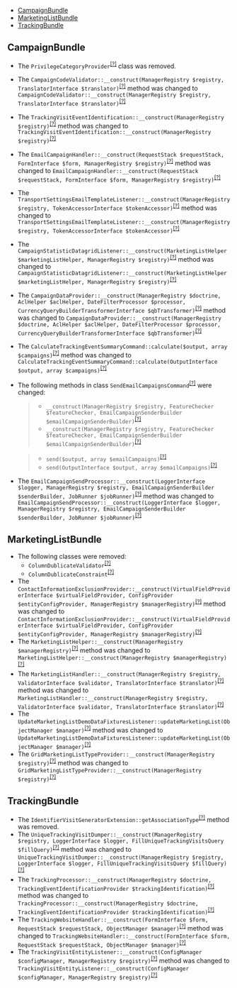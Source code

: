 - [CampaignBundle](#campaignbundle)
- [MarketingListBundle](#marketinglistbundle)
- [TrackingBundle](#trackingbundle)

CampaignBundle
--------------
* The `PrivilegeCategoryProvider`<sup>[[?]](https://github.com/oroinc/OroCRMMarketingBundle/tree/4.2.0-rc/src/Oro/Bundle/CampaignBundle/Provider/PrivilegeCategoryProvider.php#L8 "Oro\Bundle\CampaignBundle\Provider\PrivilegeCategoryProvider")</sup> class was removed.
* The `CampaignCodeValidator::__construct(ManagerRegistry $registry, TranslatorInterface $translator)`<sup>[[?]](https://github.com/oroinc/OroCRMMarketingBundle/tree/4.2.0-rc/src/Oro/Bundle/CampaignBundle/Validator/CampaignCodeValidator.php#L28 "Oro\Bundle\CampaignBundle\Validator\CampaignCodeValidator")</sup> method was changed to `CampaignCodeValidator::__construct(ManagerRegistry $registry, TranslatorInterface $translator)`<sup>[[?]](https://github.com/oroinc/OroCRMMarketingBundle/tree/4.2.0/src/Oro/Bundle/CampaignBundle/Validator/CampaignCodeValidator.php#L28 "Oro\Bundle\CampaignBundle\Validator\CampaignCodeValidator")</sup>
* The `TrackingVisitEventIdentification::__construct(ManagerRegistry $registry)`<sup>[[?]](https://github.com/oroinc/OroCRMMarketingBundle/tree/4.2.0-rc/src/Oro/Bundle/CampaignBundle/Provider/TrackingVisitEventIdentification.php#L22 "Oro\Bundle\CampaignBundle\Provider\TrackingVisitEventIdentification")</sup> method was changed to `TrackingVisitEventIdentification::__construct(ManagerRegistry $registry)`<sup>[[?]](https://github.com/oroinc/OroCRMMarketingBundle/tree/4.2.0/src/Oro/Bundle/CampaignBundle/Provider/TrackingVisitEventIdentification.php#L22 "Oro\Bundle\CampaignBundle\Provider\TrackingVisitEventIdentification")</sup>
* The `EmailCampaignHandler::__construct(RequestStack $requestStack, FormInterface $form, ManagerRegistry $registry)`<sup>[[?]](https://github.com/oroinc/OroCRMMarketingBundle/tree/4.2.0-rc/src/Oro/Bundle/CampaignBundle/Form/Handler/EmailCampaignHandler.php#L34 "Oro\Bundle\CampaignBundle\Form\Handler\EmailCampaignHandler")</sup> method was changed to `EmailCampaignHandler::__construct(RequestStack $requestStack, FormInterface $form, ManagerRegistry $registry)`<sup>[[?]](https://github.com/oroinc/OroCRMMarketingBundle/tree/4.2.0/src/Oro/Bundle/CampaignBundle/Form/Handler/EmailCampaignHandler.php#L34 "Oro\Bundle\CampaignBundle\Form\Handler\EmailCampaignHandler")</sup>
* The `TransportSettingsEmailTemplateListener::__construct(ManagerRegistry $registry, TokenAccessorInterface $tokenAccessor)`<sup>[[?]](https://github.com/oroinc/OroCRMMarketingBundle/tree/4.2.0-rc/src/Oro/Bundle/CampaignBundle/Form/EventListener/TransportSettingsEmailTemplateListener.php#L34 "Oro\Bundle\CampaignBundle\Form\EventListener\TransportSettingsEmailTemplateListener")</sup> method was changed to `TransportSettingsEmailTemplateListener::__construct(ManagerRegistry $registry, TokenAccessorInterface $tokenAccessor)`<sup>[[?]](https://github.com/oroinc/OroCRMMarketingBundle/tree/4.2.0/src/Oro/Bundle/CampaignBundle/Form/EventListener/TransportSettingsEmailTemplateListener.php#L34 "Oro\Bundle\CampaignBundle\Form\EventListener\TransportSettingsEmailTemplateListener")</sup>
* The `CampaignStatisticDatagridListener::__construct(MarketingListHelper $marketingListHelper, ManagerRegistry $registry)`<sup>[[?]](https://github.com/oroinc/OroCRMMarketingBundle/tree/4.2.0-rc/src/Oro/Bundle/CampaignBundle/EventListener/CampaignStatisticDatagridListener.php#L33 "Oro\Bundle\CampaignBundle\EventListener\CampaignStatisticDatagridListener")</sup> method was changed to `CampaignStatisticDatagridListener::__construct(MarketingListHelper $marketingListHelper, ManagerRegistry $registry)`<sup>[[?]](https://github.com/oroinc/OroCRMMarketingBundle/tree/4.2.0/src/Oro/Bundle/CampaignBundle/EventListener/CampaignStatisticDatagridListener.php#L33 "Oro\Bundle\CampaignBundle\EventListener\CampaignStatisticDatagridListener")</sup>
* The `CampaignDataProvider::__construct(ManagerRegistry $doctrine, AclHelper $aclHelper, DateFilterProcessor $processor, CurrencyQueryBuilderTransformerInterface $qbTransformer)`<sup>[[?]](https://github.com/oroinc/OroCRMMarketingBundle/tree/4.2.0-rc/src/Oro/Bundle/CampaignBundle/Dashboard/CampaignDataProvider.php#L39 "Oro\Bundle\CampaignBundle\Dashboard\CampaignDataProvider")</sup> method was changed to `CampaignDataProvider::__construct(ManagerRegistry $doctrine, AclHelper $aclHelper, DateFilterProcessor $processor, CurrencyQueryBuilderTransformerInterface $qbTransformer)`<sup>[[?]](https://github.com/oroinc/OroCRMMarketingBundle/tree/4.2.0/src/Oro/Bundle/CampaignBundle/Dashboard/CampaignDataProvider.php#L39 "Oro\Bundle\CampaignBundle\Dashboard\CampaignDataProvider")</sup>
* The `CalculateTrackingEventSummaryCommand::calculate($output, array $campaigns)`<sup>[[?]](https://github.com/oroinc/OroCRMMarketingBundle/tree/4.2.0-rc/src/Oro/Bundle/CampaignBundle/Command/CalculateTrackingEventSummaryCommand.php#L111 "Oro\Bundle\CampaignBundle\Command\CalculateTrackingEventSummaryCommand")</sup> method was changed to `CalculateTrackingEventSummaryCommand::calculate(OutputInterface $output, array $campaigns)`<sup>[[?]](https://github.com/oroinc/OroCRMMarketingBundle/tree/4.2.0/src/Oro/Bundle/CampaignBundle/Command/CalculateTrackingEventSummaryCommand.php#L106 "Oro\Bundle\CampaignBundle\Command\CalculateTrackingEventSummaryCommand")</sup>
* The following methods in class `SendEmailCampaignsCommand`<sup>[[?]](https://github.com/oroinc/OroCRMMarketingBundle/tree/4.2.0/src/Oro/Bundle/CampaignBundle/Command/SendEmailCampaignsCommand.php#L28 "Oro\Bundle\CampaignBundle\Command\SendEmailCampaignsCommand")</sup> were changed:
  > - `__construct(ManagerRegistry $registry, FeatureChecker $featureChecker, EmailCampaignSenderBuilder $emailCampaignSenderBuilder)`<sup>[[?]](https://github.com/oroinc/OroCRMMarketingBundle/tree/4.2.0-rc/src/Oro/Bundle/CampaignBundle/Command/SendEmailCampaignsCommand.php#L37 "Oro\Bundle\CampaignBundle\Command\SendEmailCampaignsCommand")</sup>
  > - `__construct(ManagerRegistry $registry, FeatureChecker $featureChecker, EmailCampaignSenderBuilder $emailCampaignSenderBuilder)`<sup>[[?]](https://github.com/oroinc/OroCRMMarketingBundle/tree/4.2.0/src/Oro/Bundle/CampaignBundle/Command/SendEmailCampaignsCommand.php#L28 "Oro\Bundle\CampaignBundle\Command\SendEmailCampaignsCommand")</sup>

  > - `send($output, array $emailCampaigns)`<sup>[[?]](https://github.com/oroinc/OroCRMMarketingBundle/tree/4.2.0-rc/src/Oro/Bundle/CampaignBundle/Command/SendEmailCampaignsCommand.php#L110 "Oro\Bundle\CampaignBundle\Command\SendEmailCampaignsCommand")</sup>
  > - `send(OutputInterface $output, array $emailCampaigns)`<sup>[[?]](https://github.com/oroinc/OroCRMMarketingBundle/tree/4.2.0/src/Oro/Bundle/CampaignBundle/Command/SendEmailCampaignsCommand.php#L103 "Oro\Bundle\CampaignBundle\Command\SendEmailCampaignsCommand")</sup>

* The `EmailCampaignSendProcessor::__construct(LoggerInterface $logger, ManagerRegistry $registry, EmailCampaignSenderBuilder $senderBuilder, JobRunner $jobRunner)`<sup>[[?]](https://github.com/oroinc/OroCRMMarketingBundle/tree/4.2.0-rc/src/Oro/Bundle/CampaignBundle/Async/EmailCampaignSendProcessor.php#L47 "Oro\Bundle\CampaignBundle\Async\EmailCampaignSendProcessor")</sup> method was changed to `EmailCampaignSendProcessor::__construct(LoggerInterface $logger, ManagerRegistry $registry, EmailCampaignSenderBuilder $senderBuilder, JobRunner $jobRunner)`<sup>[[?]](https://github.com/oroinc/OroCRMMarketingBundle/tree/4.2.0/src/Oro/Bundle/CampaignBundle/Async/EmailCampaignSendProcessor.php#L47 "Oro\Bundle\CampaignBundle\Async\EmailCampaignSendProcessor")</sup>

MarketingListBundle
-------------------
* The following classes were removed:
   - `ColumnDublicateValidator`<sup>[[?]](https://github.com/oroinc/OroCRMMarketingBundle/tree/4.2.0-rc/src/Oro/Bundle/MarketingListBundle/Validator/ColumnDublicateValidator.php#L10 "Oro\Bundle\MarketingListBundle\Validator\ColumnDublicateValidator")</sup>
   - `ColumnDublicateConstraint`<sup>[[?]](https://github.com/oroinc/OroCRMMarketingBundle/tree/4.2.0-rc/src/Oro/Bundle/MarketingListBundle/Validator/Constraints/ColumnDublicateConstraint.php#L7 "Oro\Bundle\MarketingListBundle\Validator\Constraints\ColumnDublicateConstraint")</sup>
* The `ContactInformationExclusionProvider::__construct(VirtualFieldProviderInterface $virtualFieldProvider, ConfigProvider $entityConfigProvider, ManagerRegistry $managerRegistry)`<sup>[[?]](https://github.com/oroinc/OroCRMMarketingBundle/tree/4.2.0-rc/src/Oro/Bundle/MarketingListBundle/Provider/ContactInformationExclusionProvider.php#L35 "Oro\Bundle\MarketingListBundle\Provider\ContactInformationExclusionProvider")</sup> method was changed to `ContactInformationExclusionProvider::__construct(VirtualFieldProviderInterface $virtualFieldProvider, ConfigProvider $entityConfigProvider, ManagerRegistry $managerRegistry)`<sup>[[?]](https://github.com/oroinc/OroCRMMarketingBundle/tree/4.2.0/src/Oro/Bundle/MarketingListBundle/Provider/ContactInformationExclusionProvider.php#L35 "Oro\Bundle\MarketingListBundle\Provider\ContactInformationExclusionProvider")</sup>
* The `MarketingListHelper::__construct(ManagerRegistry $managerRegistry)`<sup>[[?]](https://github.com/oroinc/OroCRMMarketingBundle/tree/4.2.0-rc/src/Oro/Bundle/MarketingListBundle/Model/MarketingListHelper.php#L21 "Oro\Bundle\MarketingListBundle\Model\MarketingListHelper")</sup> method was changed to `MarketingListHelper::__construct(ManagerRegistry $managerRegistry)`<sup>[[?]](https://github.com/oroinc/OroCRMMarketingBundle/tree/4.2.0/src/Oro/Bundle/MarketingListBundle/Model/MarketingListHelper.php#L21 "Oro\Bundle\MarketingListBundle\Model\MarketingListHelper")</sup>
* The `MarketingListHandler::__construct(ManagerRegistry $registry, ValidatorInterface $validator, TranslatorInterface $translator)`<sup>[[?]](https://github.com/oroinc/OroCRMMarketingBundle/tree/4.2.0-rc/src/Oro/Bundle/MarketingListBundle/Form/Handler/MarketingListHandler.php#L55 "Oro\Bundle\MarketingListBundle\Form\Handler\MarketingListHandler")</sup> method was changed to `MarketingListHandler::__construct(ManagerRegistry $registry, ValidatorInterface $validator, TranslatorInterface $translator)`<sup>[[?]](https://github.com/oroinc/OroCRMMarketingBundle/tree/4.2.0/src/Oro/Bundle/MarketingListBundle/Form/Handler/MarketingListHandler.php#L55 "Oro\Bundle\MarketingListBundle\Form\Handler\MarketingListHandler")</sup>
* The `UpdateMarketingListDemoDataFixturesListener::updateMarketingList(ObjectManager $manager)`<sup>[[?]](https://github.com/oroinc/OroCRMMarketingBundle/tree/4.2.0-rc/src/Oro/Bundle/MarketingListBundle/EventListener/UpdateMarketingListDemoDataFixturesListener.php#L52 "Oro\Bundle\MarketingListBundle\EventListener\UpdateMarketingListDemoDataFixturesListener")</sup> method was changed to `UpdateMarketingListDemoDataFixturesListener::updateMarketingList(ObjectManager $manager)`<sup>[[?]](https://github.com/oroinc/OroCRMMarketingBundle/tree/4.2.0/src/Oro/Bundle/MarketingListBundle/EventListener/UpdateMarketingListDemoDataFixturesListener.php#L52 "Oro\Bundle\MarketingListBundle\EventListener\UpdateMarketingListDemoDataFixturesListener")</sup>
* The `GridMarketingListTypeProvider::__construct(ManagerRegistry $registry)`<sup>[[?]](https://github.com/oroinc/OroCRMMarketingBundle/tree/4.2.0-rc/src/Oro/Bundle/MarketingListBundle/Datagrid/GridMarketingListTypeProvider.php#L20 "Oro\Bundle\MarketingListBundle\Datagrid\GridMarketingListTypeProvider")</sup> method was changed to `GridMarketingListTypeProvider::__construct(ManagerRegistry $registry)`<sup>[[?]](https://github.com/oroinc/OroCRMMarketingBundle/tree/4.2.0/src/Oro/Bundle/MarketingListBundle/Datagrid/GridMarketingListTypeProvider.php#L20 "Oro\Bundle\MarketingListBundle\Datagrid\GridMarketingListTypeProvider")</sup>

TrackingBundle
--------------
* The `IdentifierVisitGeneratorExtension::getAssociationType`<sup>[[?]](https://github.com/oroinc/OroCRMMarketingBundle/tree/4.2.0-rc/src/Oro/Bundle/TrackingBundle/Tools/IdentifierVisitGeneratorExtension.php#L32 "Oro\Bundle\TrackingBundle\Tools\IdentifierVisitGeneratorExtension::getAssociationType")</sup> method was removed.
* The `UniqueTrackingVisitDumper::__construct(ManagerRegistry $registry, LoggerInterface $logger, FillUniqueTrackingVisitsQuery $fillQuery)`<sup>[[?]](https://github.com/oroinc/OroCRMMarketingBundle/tree/4.2.0-rc/src/Oro/Bundle/TrackingBundle/Tools/UniqueTrackingVisitDumper.php#L34 "Oro\Bundle\TrackingBundle\Tools\UniqueTrackingVisitDumper")</sup> method was changed to `UniqueTrackingVisitDumper::__construct(ManagerRegistry $registry, LoggerInterface $logger, FillUniqueTrackingVisitsQuery $fillQuery)`<sup>[[?]](https://github.com/oroinc/OroCRMMarketingBundle/tree/4.2.0/src/Oro/Bundle/TrackingBundle/Tools/UniqueTrackingVisitDumper.php#L34 "Oro\Bundle\TrackingBundle\Tools\UniqueTrackingVisitDumper")</sup>
* The `TrackingProcessor::__construct(ManagerRegistry $doctrine, TrackingEventIdentificationProvider $trackingIdentification)`<sup>[[?]](https://github.com/oroinc/OroCRMMarketingBundle/tree/4.2.0-rc/src/Oro/Bundle/TrackingBundle/Processor/TrackingProcessor.php#L74 "Oro\Bundle\TrackingBundle\Processor\TrackingProcessor")</sup> method was changed to `TrackingProcessor::__construct(ManagerRegistry $doctrine, TrackingEventIdentificationProvider $trackingIdentification)`<sup>[[?]](https://github.com/oroinc/OroCRMMarketingBundle/tree/4.2.0/src/Oro/Bundle/TrackingBundle/Processor/TrackingProcessor.php#L74 "Oro\Bundle\TrackingBundle\Processor\TrackingProcessor")</sup>
* The `TrackingWebsiteHandler::__construct(FormInterface $form, RequestStack $requestStack, ObjectManager $manager)`<sup>[[?]](https://github.com/oroinc/OroCRMMarketingBundle/tree/4.2.0-rc/src/Oro/Bundle/TrackingBundle/Form/Handler/TrackingWebsiteHandler.php#L35 "Oro\Bundle\TrackingBundle\Form\Handler\TrackingWebsiteHandler")</sup> method was changed to `TrackingWebsiteHandler::__construct(FormInterface $form, RequestStack $requestStack, ObjectManager $manager)`<sup>[[?]](https://github.com/oroinc/OroCRMMarketingBundle/tree/4.2.0/src/Oro/Bundle/TrackingBundle/Form/Handler/TrackingWebsiteHandler.php#L35 "Oro\Bundle\TrackingBundle\Form\Handler\TrackingWebsiteHandler")</sup>
* The `TrackingVisitEntityListener::__construct(ConfigManager $configManager, ManagerRegistry $registry)`<sup>[[?]](https://github.com/oroinc/OroCRMMarketingBundle/tree/4.2.0-rc/src/Oro/Bundle/TrackingBundle/EventListener/TrackingVisitEntityListener.php#L27 "Oro\Bundle\TrackingBundle\EventListener\TrackingVisitEntityListener")</sup> method was changed to `TrackingVisitEntityListener::__construct(ConfigManager $configManager, ManagerRegistry $registry)`<sup>[[?]](https://github.com/oroinc/OroCRMMarketingBundle/tree/4.2.0/src/Oro/Bundle/TrackingBundle/EventListener/TrackingVisitEntityListener.php#L27 "Oro\Bundle\TrackingBundle\EventListener\TrackingVisitEntityListener")</sup>

